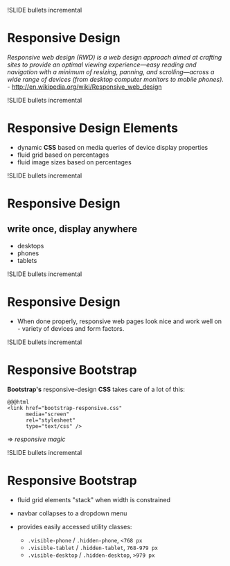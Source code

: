 !SLIDE bullets incremental
# Responsive Design

*Responsive web design (RWD) is a web design approach aimed at crafting sites to provide an optimal viewing experience—easy reading and navigation with a minimum of resizing, panning, and scrolling—across a wide range of devices (from desktop computer monitors to mobile phones).* - <http://en.wikipedia.org/wiki/Responsive_web_design>

!SLIDE bullets incremental
# Responsive Design Elements

- dynamic **CSS** based on media queries of device display properties
- fluid grid based on percentages
- fluid image sizes based on percentages

!SLIDE bullets incremental
# Responsive Design

## write once, display anywhere

- desktops
- phones
- tablets

!SLIDE bullets incremental
# Responsive Design

- When done properly, responsive web pages look nice and work well on - variety of devices and form factors.

!SLIDE bullets incremental
# Responsive Bootstrap

**Bootstrap's** responsive-design **CSS** takes care of a lot of this:

    @@@html
    <link href="bootstrap-responsive.css"
          media="screen"
          rel="stylesheet"
          type="text/css" />

=> *responsive magic*

!SLIDE bullets incremental
# Responsive Bootstrap

- fluid grid elements "stack" when width is constrained
- navbar collapses to a dropdown menu
- provides easily accessed utility classes:

    - `.visible-phone` / `.hidden-phone`, `<768 px`
    - `.visible-tablet` / `.hidden-tablet`, `768-979 px`
    - `.visible-desktop` / `.hidden-desktop`, `>979 px`
